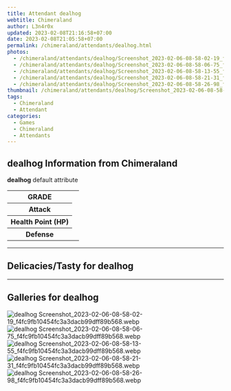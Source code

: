 ```yaml
---
title: Attendant dealhog
webtitle: Chimeraland
author: L3n4r0x
updated: 2023-02-08T21:16:58+07:00
date: 2023-02-08T21:05:58+07:00
permalink: /chimeraland/attendants/dealhog.html
photos:
  - /chimeraland/attendants/dealhog/Screenshot_2023-02-06-08-58-02-19_f4fc9fb10454fc3a3dacb99dff89b568.webp
  - /chimeraland/attendants/dealhog/Screenshot_2023-02-06-08-58-06-75_f4fc9fb10454fc3a3dacb99dff89b568.webp
  - /chimeraland/attendants/dealhog/Screenshot_2023-02-06-08-58-13-55_f4fc9fb10454fc3a3dacb99dff89b568.webp
  - /chimeraland/attendants/dealhog/Screenshot_2023-02-06-08-58-21-31_f4fc9fb10454fc3a3dacb99dff89b568.webp
  - /chimeraland/attendants/dealhog/Screenshot_2023-02-06-08-58-26-98_f4fc9fb10454fc3a3dacb99dff89b568.webp
thumbnail: /chimeraland/attendants/dealhog/Screenshot_2023-02-06-08-58-02-19_f4fc9fb10454fc3a3dacb99dff89b568.webp
tags:
  - Chimeraland
  - Attendant
categories:
  - Games
  - Chimeraland
  - Attendants
---
```


<section id="bootstrap-wrapper"><link rel="stylesheet" href="https://rawcdn.githack.com/dimaslanjaka/Web-Manajemen/0c3b5aa1813bd4abcd2c11bf3e37928b15c28664/css/bootstrap-5-3-0-alpha3-wrapper.css"/><h2 id="attribute">dealhog Information from Chimeraland</h2><p><b>dealhog</b> default attribute <table><tr><th>GRADE</th><td></td></tr><tr><th>Attack</th><td></td></tr><tr><th>Health Point (HP)</th><td></td></tr><tr><th>Defense</th><td></td></tr></table></p><hr/><h2 id="delicacies">Delicacies/Tasty for dealhog</h2><div class="text-white bg-dark"></div><hr/><div id="gallery"><h2>Galleries for dealhog</h2><div class="row"><div class="col-lg-6 col-12"><img src="/chimeraland/attendants/dealhog/Screenshot_2023-02-06-08-58-02-19_f4fc9fb10454fc3a3dacb99dff89b568.webp" alt="dealhog Screenshot_2023-02-06-08-58-02-19_f4fc9fb10454fc3a3dacb99dff89b568.webp"/></div><div class="col-lg-6 col-12"><img src="/chimeraland/attendants/dealhog/Screenshot_2023-02-06-08-58-06-75_f4fc9fb10454fc3a3dacb99dff89b568.webp" alt="dealhog Screenshot_2023-02-06-08-58-06-75_f4fc9fb10454fc3a3dacb99dff89b568.webp"/></div><div class="col-lg-6 col-12"><img src="/chimeraland/attendants/dealhog/Screenshot_2023-02-06-08-58-13-55_f4fc9fb10454fc3a3dacb99dff89b568.webp" alt="dealhog Screenshot_2023-02-06-08-58-13-55_f4fc9fb10454fc3a3dacb99dff89b568.webp"/></div><div class="col-lg-6 col-12"><img src="/chimeraland/attendants/dealhog/Screenshot_2023-02-06-08-58-21-31_f4fc9fb10454fc3a3dacb99dff89b568.webp" alt="dealhog Screenshot_2023-02-06-08-58-21-31_f4fc9fb10454fc3a3dacb99dff89b568.webp"/></div><div class="col-lg-6 col-12"><img src="/chimeraland/attendants/dealhog/Screenshot_2023-02-06-08-58-26-98_f4fc9fb10454fc3a3dacb99dff89b568.webp" alt="dealhog Screenshot_2023-02-06-08-58-26-98_f4fc9fb10454fc3a3dacb99dff89b568.webp"/></div></div></div></section>